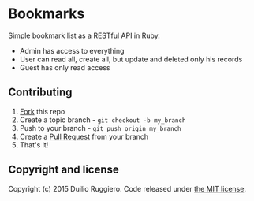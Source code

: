 # Bookmarks

Simple bookmark list as a RESTful API in Ruby.

* Admin has access to everything
* User can read all, create all, but update and deleted only his records
* Guest has only read access

## Contributing

1. [Fork](https://help.github.com/articles/fork-a-repo) this repo
2. Create a topic branch - `git checkout -b my_branch`
3. Push to your branch - `git push origin my_branch`
4. Create a [Pull Request](http://help.github.com/pull-requests/) from your
   branch
5. That's it!

## Copyright and license

Copyright (c) 2015 Duilio Ruggiero. Code released under [the MIT license](LICENSE).
